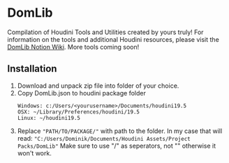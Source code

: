 # DomLib
Compilation of Houdini Tools and Utilities created by yours truly!
For information on the tools and additional Houdini resources, please visit the [DomLib Notion Wiki](https://www.notion.so/dominiklange/DomLib-Houdini-Resource-Library-180a4bba68304112883fcdf70f512e90).
More tools coming soon!

<!-- Installation -->
## Installation
1. Download and unpack zip file into folder of your choice.
2. Copy DomLib.json to houdini package folder
	```
	Windows: c:/Users/<yourusername>/Documents/houdini19.5
	OSX: ~/Library/Preferences/houdini/19.5
	Linux: ~/houdini19.5
	```
3. Replace ```"PATH/TO/PACKAGE/"``` with path to the folder. In my case that will read: ```"C:/Users/Dominik/Documents/Houdini Assets/Project Packs/DomLib"```
	Make sure to use "/" as seperators, not "\" otherwise it won't work.